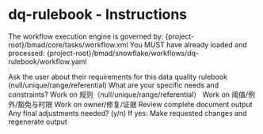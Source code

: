# dq-rulebook - Instructions

<critical>The workflow execution engine is governed by: {project-root}/bmad/core/tasks/workflow.xml</critical>
<critical>You MUST have already loaded and processed: {project-root}/bmad/snowflake/workflows/dq-rulebook/workflow.yaml</critical>

<workflow>

<step n="1" goal="Understand Requirements">
<action>Ask the user about their requirements for this data quality rulebook (null/unique/range/referential)</action>
<ask>What are your specific needs and constraints?</ask>
</step>

<step n="2" goal="规则（Null/Unique/Range/Referential）">
<action>Work on 规则（null/unique/range/referential）</action>
<template-output section="rules"/>
</step>

<step n="3" goal="阈值/例外/豁免与时限">
<action>Work on 阈值/例外/豁免与时限</action>
<template-output section="thresholds"/>
</step>

<step n="4" goal="Owner/修复/证据">
<action>Work on owner/修复/证据</action>
<template-output section="ownership"/>
</step>

<step n="5" goal="Review and Finalize">
<action>Review complete document output</action>
<ask>Any final adjustments needed? (y/n)</ask>
<check>If yes:</check>
  <action>Make requested changes and regenerate output</action>
</step>

</workflow>
